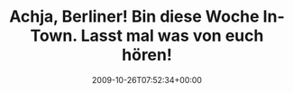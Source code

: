 ---
retweeted: false
source: <a href="http://twitter.com" rel="nofollow">Twitter Web Client</a>
entities:
  hashtags: []
  symbols: []
  user_mentions: []
  urls: []
display_text_range:
- '0'
- '102'
favorite_count: '0'
id_str: '5168302079'
truncated: false
retweet_count: '0'
id: '5168302079'
created_at: Mon Oct 26 07:52:34 +0000 2009
favorited: false
full_text: Achja, Berliner! Bin diese Woche In-Town. Lasst mal was von euch hören!
  Tweetups täglich ab 17:00 Uhr.
lang: de
tags:
- pesos/twitter
date: '2009-10-26T07:52:34+00:00'
src: https://twitter.com/bascht/status/5168302079
original_url: https://twitter.com/bascht/status/5168302079
type: twitter_tweet
text: Achja, Berliner! Bin diese Woche In-Town. Lasst mal was von euch hören! Tweetups
  täglich ab 17:00 Uhr.
title: Achja, Berliner! Bin diese Woche In-Town. Lasst mal was von euch hören!

---